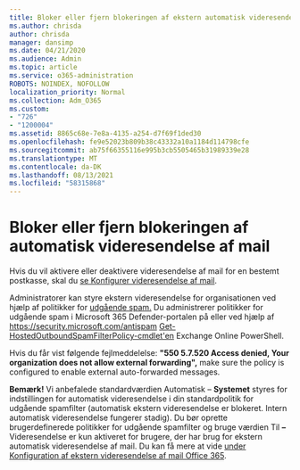 ```yaml
---
title: Bloker eller fjern blokeringen af ekstern automatisk videresendelse af mail
ms.author: chrisda
author: chrisda
manager: dansimp
ms.date: 04/21/2020
ms.audience: Admin
ms.topic: article
ms.service: o365-administration
ROBOTS: NOINDEX, NOFOLLOW
localization_priority: Normal
ms.collection: Adm_O365
ms.custom:
- "726"
- "1200004"
ms.assetid: 8865c68e-7e8a-4135-a254-d7f69f1ded30
ms.openlocfilehash: fe9e52023b809b38c43332a10a1184d114798cfe
ms.sourcegitcommit: ab75f66355116e995b3cb5505465b31989339e28
ms.translationtype: MT
ms.contentlocale: da-DK
ms.lasthandoff: 08/13/2021
ms.locfileid: "58315868"
---
```

# <a name="block-or-unblock-eternal-automatic-email-forwarding"></a>Bloker eller fjern blokeringen af automatisk videresendelse af mail

Hvis du vil aktivere eller deaktivere videresendelse af mail for en bestemt postkasse, skal du [se Konfigurer videresendelse af mail](https://docs.microsoft.com/microsoft-365/admin/email/configure-email-forwarding).

Administratorer kan styre ekstern videresendelse for organisationen ved hjælp af politikker for [udgående spam.](https://docs.microsoft.com/microsoft-365/security/office-365-security/configure-the-outbound-spam-policy) Du administrerer politikker for udgående spam i Microsoft 365 Defender-portalen på eller ved hjælp af <https://security.microsoft.com/antispam> [Get-HostedOutboundSpamFilterPolicy-cmdlet'en](https://docs.microsoft.com/powershell/module/exchange/get-hostedoutboundspamfilterpolicy) Exchange Online PowerShell.

Hvis du får vist følgende fejlmeddelelse: **"550 5.7.520 Access denied, Your organization does not allow external forwarding",** make sure the policy is configured to enable external auto-forwarded messages.

**Bemærk!** Vi anbefalede standardværdien Automatisk –  **Systemet** styres for indstillingen for automatisk videresendelse i din standardpolitik for udgående spamfilter (automatisk ekstern videresendelse er blokeret. Intern automatisk videresendelse fungerer stadig). Du bør oprette brugerdefinerede politikker for udgående spamfilter og bruge værdien Til **–** Videresendelse er kun aktiveret for brugere, der har brug for ekstern automatisk videresendelse af mail. Du kan få mere at vide [under Konfiguration af ekstern videresendelse af mail Office 365](https://docs.microsoft.com/microsoft-365/security/office-365-security/external-email-forwarding).
